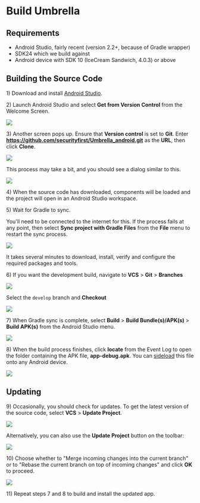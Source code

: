 # Build Umbrella

## Requirements

- Android Studio, fairly recent (version 2.2+, because of Gradle wrapper)
- SDK24 which we build against
- Android device with SDK 10 (IceCream Sandwich, 4.0.3) or above

## Building the Source Code

1\) Download and install [Android Studio](http://developer.android.com/sdk/index.html).

2\) Launch Android Studio and select **Get from Version Control** from the Welcome Screen.

![](/building/02.png)

3\) Another screen pops up. Ensure that **Version control** is set to **Git**. Enter **https://github.com/securityfirst/Umbrella_android.git** as the **URL**, then click **Clone**.

![](/building/04.png)

This process may take a bit, and you should see a dialog similar to this.

![](/building/04-2.png)

4\) When the source code has downloaded, components will be loaded and the project will open in an Android Studio workspace.

5\) Wait for Gradle to sync. 

You'll need to be connected to the internet for this. If the process fails at any point, then select **Sync project with Gradle Files** from the **File** menu to restart the sync process. 

![](/building/06.png)

It takes several minutes to download, install, verify and configure the required packages and tools. 

6\) If you want the development build, navigate to **VCS** > **Git** > **Branches**

![](/building/06-1.png)

Select the `develop` branch and **Checkout**

![](/building/06-2.png)

7\) When Gradle sync is complete, select **Build** > **Build Bundle(s)/APK(s)** > **Build APK(s)** from the Android Studio menu.

![](/building/7.png)

8\) When the build process finishes, click **locate** from the Event Log to open the folder containing the APK file, **app-debug.apk**. You can [sideload](http://www.digitalcitizen.life/how-sideload-apps-using-apk-files-android-devices) this file onto any Android device.

![](/building/8.png)

## Updating

9\) Occasionally, you should check for updates. To get the latest version of the source code, select **VCS** > **Update Project**.

![](/building/09.png)

Alternatively, you can also use the **Update Project** button on the toolbar:

![](/building/09-2.png)

10\) Choose whether to "Merge incoming changes into the current branch" or to "Rebase the current branch on top of incoming changes" and click **OK** to proceed.

![](/building/10.png)

11\) Repeat steps 7 and 8 to build and install the updated app.
